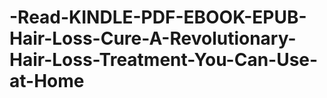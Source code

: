 # -Read-KINDLE-PDF-EBOOK-EPUB-Hair-Loss-Cure-A-Revolutionary-Hair-Loss-Treatment-You-Can-Use-at-Home